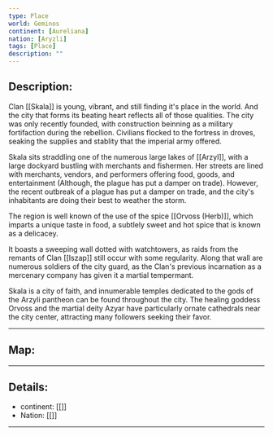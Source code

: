 ```yaml
---
type: Place
world: Geminos
continent: [Aureliana]
nation: [Aryzli]
tags: [Place]
description: ""
---
```


## Description:

Clan [[Skala]] is young, vibrant, and still finding it's place in the world. And the city that forms its beating heart reflects all of those qualities.  The city was only recently founded, with construction beinning as a military fortifaction during the rebellion. Civilians flocked to the fortress in droves, seaking the supplies and stablity that the imperial army offered. 

Skala sits straddling one of the numerous large lakes of [[Arzyl]], with a large dockyard bustling with merchants and fishermen. Her streets are lined with merchants, vendors, and performers offering food, goods, and entertainment (Although, the plague has put a damper on trade). However, the recent outbreak of a plague has put a damper on trade, and the city's inhabitants are doing their best to weather the storm.

The region is well known of the use of the spice [[Orvoss (Herb)]], which imparts a unique taste in food, a subtlely sweet and hot spice that is known as a delicacey. 

It boasts a sweeping wall dotted with watchtowers, as raids from the remants of Clan [[Iszap]] still occur with some regularity. Along that wall are numerous soldiers of the city guard, as the Clan's previous incarnation as a mercenary company has given it a martial tempermant. 

Skala is a city of faith, and innumerable temples dedicated to the gods of the Arzyli pantheon can be found throughout the city. The healing goddess Orvoss and the martial deity Azyar have particularly ornate cathedrals near the city center, attracting many followers seeking their favor.

---

## Map:

---
## Details:
- continent: [[]]
- Nation: [[]]

---




